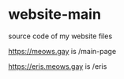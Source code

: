 # website-main

source code of my website files

https://meows.gay is /main-page

https://eris.meows.gay is /eris